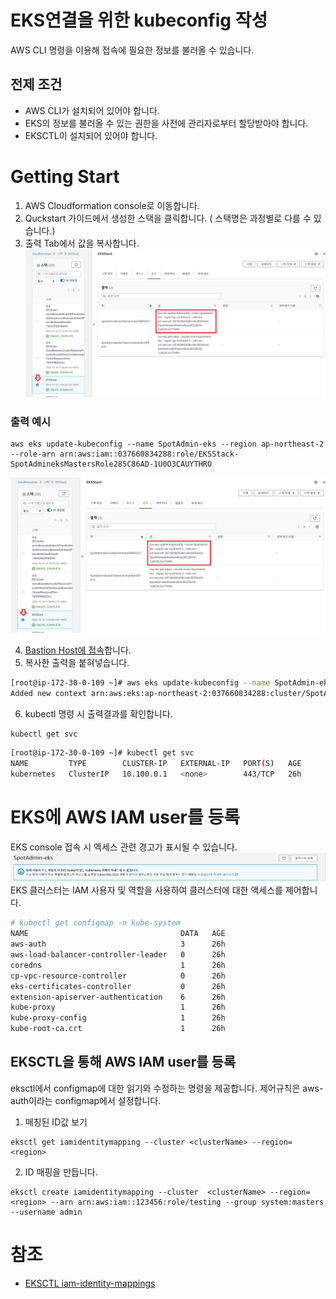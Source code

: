 # EKS연결을 위한 kubeconfig 작성

AWS CLI 명령을 이용해 접속에 필요한 정보를 불러올 수 있습니다.

## 전제 조건

- AWS CLI가 설치되어 있어야 합니다.
- EKS의 정보를 불러올 수 있는 권한을 사전에 관리자로부터 할당받아야 합니다.
- EKSCTL이 설치되어 있어야 합니다.

# Getting Start

1. AWS Cloudformation console로 이동합니다.
2. Quckstart 가이드에서 생성한 스택을 클릭합니다. ( 스택명은 과정별로 다를 수 있습니다.)
3. 출력 Tab에서 값을 복사합니다.
![CloudformationOutput](./images/CloudformationOutput.png)

### 출력 예시

```
aws eks update-kubeconfig --name SpotAdmin-eks --region ap-northeast-2 --role-arn arn:aws:iam::037660834288:role/EKSStack-SpotAdmineksMastersRole285C86AD-1U0O3CAUYTHRO
```

![CloudformationOutput](./images/CloudformationOutput.png)

4. [Bastion Host에 접속](./ConnectToBastion.md)합니다.
5. 복사한 출력을 붙혀넣습니다.

```bash
[root@ip-172-30-0-109 ~]# aws eks update-kubeconfig --name SpotAdmin-eks --region ap-northeast-2 --role-arn arn:aws:iam::037660834288:role/EKSStack-SpotAdmineksMastersRole285C86AD-1U0O3CAUYTHRO
Added new context arn:aws:eks:ap-northeast-2:037660834288:cluster/SpotAdmin-eks to /root/.kube/config
```

6. kubectl 명령 시 출력결과를 확인합니다.

```
kubectl get svc
```

```bash
[root@ip-172-30-0-109 ~]# kubectl get svc
NAME         TYPE        CLUSTER-IP   EXTERNAL-IP   PORT(S)   AGE
kubernetes   ClusterIP   10.100.0.1   <none>        443/TCP   26h
```

# EKS에 AWS IAM user를 등록

EKS console 접속 시 엑세스 관련 경고가 표시될 수 있습니다.
![EKSconsoleAccessDenied](./Images/EKSconsoleAccessDenied.png)
EKS 클러스터는 IAM 사용자 및 역할을 사용하여 클러스터에 대한 액세스를 제어합니다.

```bash
# kubectl get configmap -n kube-system
NAME                                  DATA   AGE
aws-auth                              3      26h
aws-load-balancer-controller-leader   0      26h
coredns                               1      26h
cp-vpc-resource-controller            0      26h
eks-certificates-controller           0      26h
extension-apiserver-authentication    6      26h
kube-proxy                            1      26h
kube-proxy-config                     1      26h
kube-root-ca.crt                      1      26h
```

## EKSCTL을 통해 AWS IAM user를 등록

eksctl에서 configmap에 대한 읽기와 수정하는 명령을 제공합니다.
제어규칙은 aws-auth이라는 configmap에서 설정합니다.

1. 매칭된 ID값 보기

```
eksctl get iamidentitymapping --cluster <clusterName> --region=<region>
```

2. ID 매핑을 만듭니다.

```
eksctl create iamidentitymapping --cluster  <clusterName> --region=<region> --arn arn:aws:iam::123456:role/testing --group system:masters --username admin
```

# 참조

- [EKSCTL iam-identity-mappings](https://eksctl.io/usage/iam-identity-mappings/)
